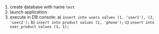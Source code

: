1) create database with name `test`
2) launch application
3) execute in DB console:
 a) `insert into users values (1, 'user1'), (2, 'user2');`
 b) `insert into product values (1, 'phone');`
 c) `insert into user_product values (1, 1);`